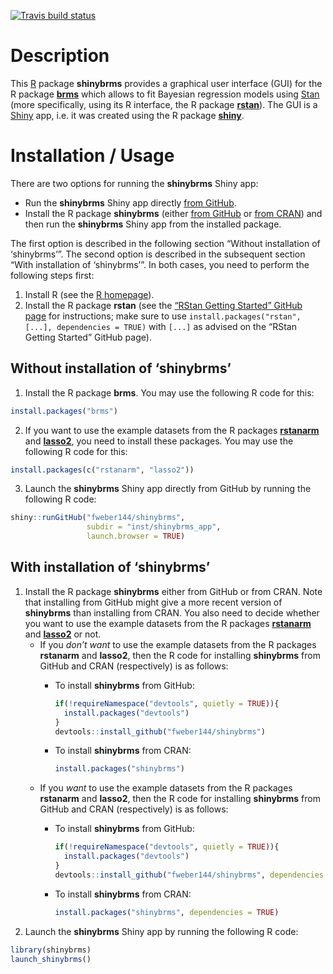 
<!-- badges: start -->

[![Travis build
status](https://travis-ci.org/fweber144/shinybrms.svg?branch=master)](https://travis-ci.org/fweber144/shinybrms)
<!-- badges: end -->

# Description

This [R](https://www.R-project.org/) package **shinybrms** provides a
graphical user interface (GUI) for the R package
[**brms**](https://CRAN.R-project.org/package=brms) which allows to fit
Bayesian regression models using [Stan](https://mc-stan.org/) (more
specifically, using its R interface, the R package
[**rstan**](https://CRAN.R-project.org/package=rstan)). The GUI is a
[Shiny](https://shiny.rstudio.com/) app, i.e. it was created using the R
package [**shiny**](https://CRAN.R-project.org/package=shiny).

# Installation / Usage

There are two options for running the **shinybrms** Shiny app:

  - Run the **shinybrms** Shiny app directly [from
    GitHub](https://github.com/fweber144/shinybrms/tree/master/inst/shinybrms_app).
  - Install the R package **shinybrms** (either [from
    GitHub](https://github.com/fweber144/shinybrms) or [from
    CRAN](https://CRAN.R-project.org/package=shinybrms)) and then run
    the **shinybrms** Shiny app from the installed package.

The first option is described in the following section “Without
installation of ‘shinybrms’”. The second option is described in the
subsequent section “With installation of ‘shinybrms’”. In both cases,
you need to perform the following steps first:

1.  Install R (see the [R homepage](https://www.R-project.org/)).
2.  Install the R package **rstan** (see the [“RStan Getting Started”
    GitHub
    page](https://github.com/stan-dev/rstan/wiki/RStan-Getting-Started)
    for instructions; make sure to use `install.packages("rstan", [...],
    dependencies = TRUE)` with `[...]` as advised on the “RStan Getting
    Started” GitHub page).

## Without installation of ‘shinybrms’

1.  Install the R package **brms**. You may use the following R code for
    this:

<!-- end list -->

``` r
install.packages("brms")
```

2.  If you want to use the example datasets from the R packages
    [**rstanarm**](https://CRAN.R-project.org/package=rstanarm) and
    [**lasso2**](https://CRAN.R-project.org/package=lasso2), you need to
    install these packages. You may use the following R code for this:

<!-- end list -->

``` r
install.packages(c("rstanarm", "lasso2"))
```

3.  Launch the **shinybrms** Shiny app directly from GitHub by running
    the following R code:

<!-- end list -->

``` r
shiny::runGitHub("fweber144/shinybrms",
                 subdir = "inst/shinybrms_app",
                 launch.browser = TRUE)
```

## With installation of ‘shinybrms’

1.  Install the R package **shinybrms** either from GitHub or from CRAN.
    Note that installing from GitHub might give a more recent version of
    **shinybrms** than installing from CRAN. You also need to decide
    whether you want to use the example datasets from the R packages
    [**rstanarm**](https://CRAN.R-project.org/package=rstanarm) and
    [**lasso2**](https://CRAN.R-project.org/package=lasso2) or not.
      - If you *don’t want* to use the example datasets from the R
        packages **rstanarm** and **lasso2**, then the R code for
        installing **shinybrms** from GitHub and CRAN (respectively) is
        as follows:
          - To install **shinybrms** from GitHub:
            
            ``` r
            if(!requireNamespace("devtools", quietly = TRUE)){
              install.packages("devtools")
            }
            devtools::install_github("fweber144/shinybrms")
            ```
        
          - To install **shinybrms** from CRAN:
            
            ``` r
            install.packages("shinybrms")
            ```
      - If you *want* to use the example datasets from the R packages
        **rstanarm** and **lasso2**, then the R code for installing
        **shinybrms** from GitHub and CRAN (respectively) is as follows:
          - To install **shinybrms** from GitHub:
            
            ``` r
            if(!requireNamespace("devtools", quietly = TRUE)){
              install.packages("devtools")
            }
            devtools::install_github("fweber144/shinybrms", dependencies = TRUE)
            ```
        
          - To install **shinybrms** from CRAN:
            
            ``` r
            install.packages("shinybrms", dependencies = TRUE)
            ```
2.  Launch the **shinybrms** Shiny app by running the following R code:

<!-- end list -->

``` r
library(shinybrms)
launch_shinybrms()
```
